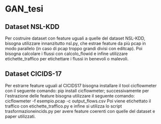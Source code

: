# GAN_tesi
## Dataset NSL-KDD
Per costruire dataset con feature uguali a quelle del dataset NSL-KDD, bisogna utilizzare innanzitutto nsl.py, che estrae feature da più pcap in modo parallelo (in caso di pcap troppo grandi divisi con editcap). Poi bisogna calcolare i flussi con calcolo_flowid e infine utilizzare etichette_traffico per etichettare i flussi in benevoli o malevoli.
## Dataset CICIDS-17
Per estrarre feature uguali al CICIDS17 bisogna installare il tool cicflowmeter con il seguente comando: pip install cicflowmeter; successivamente per l'estrazione delle feature bisogna utilizzare il seguente comando:
cicflowmeter -f esempio.pcap -c output_flows.csv
Poi viene etichettato il traffico con etichette_traffico.py e infine si utilizza lo script trasformazioneincids.py per avere feature coerenti con quelle del dataset e paper utilizzati.
